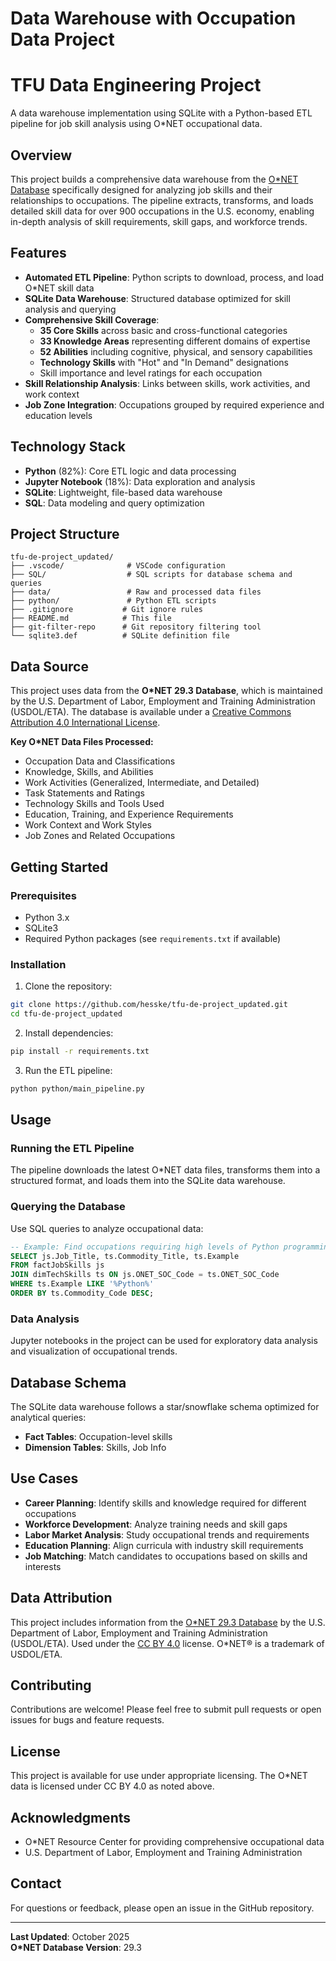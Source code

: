 # Data Warehouse with Occupation Data Project
# TFU Data Engineering Project

A data warehouse implementation using SQLite with a Python-based ETL pipeline for job skill analysis using O*NET occupational data.

## Overview

This project builds a comprehensive data warehouse from the [O*NET Database](https://www.onetcenter.org/database.html) specifically designed for analyzing job skills and their relationships to occupations. The pipeline extracts, transforms, and loads detailed skill data for over 900 occupations in the U.S. economy, enabling in-depth analysis of skill requirements, skill gaps, and workforce trends.

## Features

- **Automated ETL Pipeline**: Python scripts to download, process, and load O*NET skill data
- **SQLite Data Warehouse**: Structured database optimized for skill analysis and querying
- **Comprehensive Skill Coverage**: 
  - **35 Core Skills** across basic and cross-functional categories
  - **33 Knowledge Areas** representing different domains of expertise
  - **52 Abilities** including cognitive, physical, and sensory capabilities
  - **Technology Skills** with "Hot" and "In Demand" designations
  - Skill importance and level ratings for each occupation
- **Skill Relationship Analysis**: Links between skills, work activities, and work context
- **Job Zone Integration**: Occupations grouped by required experience and education levels

## Technology Stack

- **Python** (82%): Core ETL logic and data processing
- **Jupyter Notebook** (18%): Data exploration and analysis
- **SQLite**: Lightweight, file-based data warehouse
- **SQL**: Data modeling and query optimization

## Project Structure

```
tfu-de-project_updated/
├── .vscode/              # VSCode configuration
├── SQL/                  # SQL scripts for database schema and queries
├── data/                 # Raw and processed data files
├── python/               # Python ETL scripts
├── .gitignore           # Git ignore rules
├── README.md            # This file
├── git-filter-repo      # Git repository filtering tool
└── sqlite3.def          # SQLite definition file
```

## Data Source

This project uses data from the **O*NET 29.3 Database**, which is maintained by the U.S. Department of Labor, Employment and Training Administration (USDOL/ETA). The database is available under a [Creative Commons Attribution 4.0 International License](https://creativecommons.org/licenses/by/4.0/).

**Key O*NET Data Files Processed:**
- Occupation Data and Classifications
- Knowledge, Skills, and Abilities
- Work Activities (Generalized, Intermediate, and Detailed)
- Task Statements and Ratings
- Technology Skills and Tools Used
- Education, Training, and Experience Requirements
- Work Context and Work Styles
- Job Zones and Related Occupations

## Getting Started

### Prerequisites

- Python 3.x
- SQLite3
- Required Python packages (see `requirements.txt` if available)

### Installation

1. Clone the repository:
```bash
git clone https://github.com/hesske/tfu-de-project_updated.git
cd tfu-de-project_updated
```

2. Install dependencies:
```bash
pip install -r requirements.txt
```

3. Run the ETL pipeline:
```bash
python python/main_pipeline.py
```

## Usage

### Running the ETL Pipeline

The pipeline downloads the latest O*NET data files, transforms them into a structured format, and loads them into the SQLite data warehouse.

### Querying the Database

Use SQL queries to analyze occupational data:
```sql
-- Example: Find occupations requiring high levels of Python programming
SELECT js.Job_Title, ts.Commodity_Title, ts.Example
FROM factJobSkills js
JOIN dimTechSkills ts ON js.ONET_SOC_Code = ts.ONET_SOC_Code
WHERE ts.Example LIKE '%Python%'
ORDER BY ts.Commodity_Code DESC;
```

### Data Analysis

Jupyter notebooks in the project can be used for exploratory data analysis and visualization of occupational trends.

## Database Schema

The SQLite data warehouse follows a star/snowflake schema optimized for analytical queries:

- **Fact Tables**: Occupation-level skills
- **Dimension Tables**: Skills, Job Info


## Use Cases

- **Career Planning**: Identify skills and knowledge required for different occupations
- **Workforce Development**: Analyze training needs and skill gaps
- **Labor Market Analysis**: Study occupational trends and requirements
- **Education Planning**: Align curricula with industry skill requirements
- **Job Matching**: Match candidates to occupations based on skills and interests

## Data Attribution

This project includes information from the [O*NET 29.3 Database](https://www.onetcenter.org/database.html) by the U.S. Department of Labor, Employment and Training Administration (USDOL/ETA). Used under the [CC BY 4.0](https://creativecommons.org/licenses/by/4.0/) license. O*NET® is a trademark of USDOL/ETA.

## Contributing

Contributions are welcome! Please feel free to submit pull requests or open issues for bugs and feature requests.

## License

This project is available for use under appropriate licensing. The O*NET data is licensed under CC BY 4.0 as noted above.

## Acknowledgments

- O*NET Resource Center for providing comprehensive occupational data
- U.S. Department of Labor, Employment and Training Administration

## Contact

For questions or feedback, please open an issue in the GitHub repository.

---

**Last Updated**: October 2025  
**O*NET Database Version**: 29.3
